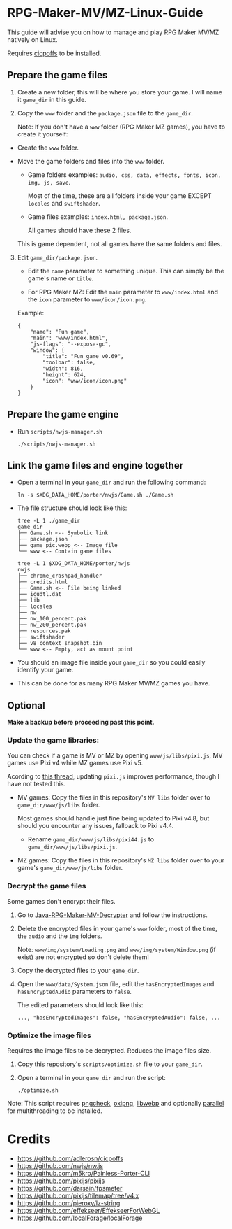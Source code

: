 # RPG-Maker-MV/MZ-Linux-Guide
This guide will advise you on how to manage and play RPG Maker MV/MZ natively on Linux.

Requires [cicpoffs](https://github.com/adlerosn/cicpoffs) to be installed.

## Prepare the game files
1. Create a new folder, this will be where you store your game. I will name it `game_dir` in this guide.

2. Copy the `www` folder and the `package.json` file to the `game_dir`.

    Note: If you don't have a `www` folder (RPG Maker MZ games), you have to create it yourself:

- Create the `www` folder.

- Move the game folders and files into the `www` folder.
    - Game folders examples: `audio, css, data, effects, fonts, icon, img, js, save`.

        Most of the time, these are all folders inside your game EXCEPT `locales` and `swiftshader`. 
    
    - Game files examples: `index.html, package.json`.

        All games should have these 2 files.

    This is game dependent, not all games have the same folders and files.

3. Edit `game_dir/package.json`.
    - Edit the `name` parameter to something unique. This can simply be the game's name or `title`.

    - For RPG Maker MZ: Edit the `main` parameter to `www/index.html` and the `icon` parameter to `www/icon/icon.png`. 
    
    Example:
    ```
    {
        "name": "Fun game",
        "main": "www/index.html",
        "js-flags": "--expose-gc",
        "window": {
            "title": "Fun game v0.69",
            "toolbar": false,
            "width": 816,
            "height": 624,
            "icon": "www/icon/icon.png"
        }
    }
    ```

## Prepare the game engine
- Run `scripts/nwjs-manager.sh`
    ```
    ./scripts/nwjs-manager.sh
    ```

## Link the game files and engine together
- Open a terminal in your `game_dir` and run the following command:
    ```
    ln -s $XDG_DATA_HOME/porter/nwjs/Game.sh ./Game.sh
    ```

- The file structure should look like this:
    ```
    tree -L 1 ./game_dir
    game_dir
    ├── Game.sh <-- Symbolic link
    ├── package.json
    ├── game_pic.webp <-- Image file
    └── www <-- Contain game files

    tree -L 1 $XDG_DATA_HOME/porter/nwjs
    nwjs
    ├── chrome_crashpad_handler
    ├── credits.html
    ├── Game.sh <-- File being linked
    ├── icudtl.dat
    ├── lib
    ├── locales
    ├── nw
    ├── nw_100_percent.pak
    ├── nw_200_percent.pak
    ├── resources.pak
    ├── swiftshader
    ├── v8_context_snapshot.bin
    └── www <-- Empty, act as mount point
    ```

- You should an image file inside your `game_dir` so you could easily identify your game.

- This can be done for as many RPG Maker MV/MZ games you have.

## Optional
**Make a backup before proceeding past this point.**

### Update the game libraries:
You can check if a game is MV or MZ by opening `www/js/libs/pixi.js`, MV games use Pixi v4 while MZ games use Pixi v5.

Acording to [this thread](https://forums.rpgmakerweb.com/index.php?threads/123317), updating `pixi.js` improves performance, though I have not tested this.

- MV games: Copy the files in this repository's `MV libs` folder over to `game_dir/www/js/libs` folder.

    Most games should handle just fine being updated to Pixi v4.8, but should you encounter any issues, fallback to Pixi v4.4.
    - Rename `game_dir/www/js/libs/pixi44.js` to `game_dir/www/js/libs/pixi.js`.

- MZ games: Copy the files in this repository's `MZ libs` folder over to your game's `game_dir/www/js/libs` folder.

### Decrypt the game files
Some games don't encrypt their files.

1. Go to [Java-RPG-Maker-MV-Decrypter](https://gitlab.com/Petschko/Java-RPG-Maker-MV-Decrypter) and follow the instructions.

2. Delete the encrypted files in your game's `www` folder, most of the time, the `audio` and the `img` folders.

    Note: `www/img/system/Loading.png` and `www/img/system/Window.png` (if exist) are not encrypted so don't delete them!

3. Copy the decrypted files to your `game_dir`.

4. Open the `www/data/System.json` file, edit the `hasEncryptedImages` and `hasEncryptedAudio` parameters to `false`.

    The edited parameters should look like this:
    ```
    ..., "hasEncryptedImages": false, "hasEncryptedAudio": false, ...
    ```

### Optimize the image files
Requires the image files to be decrypted. Reduces the image files size.

1. Copy this repository's `scripts/optimize.sh` file to your `game_dir`.

2. Open a terminal in your `game_dir` and run the script:

    ```
    ./optimize.sh
    ```

Note: This script requires [pngcheck](http://www.libpng.org/pub/png/apps/pngcheck.html), [oxipng](https://github.com/shssoichiro/oxipng), [libwebp](https://chromium.googlesource.com/webm/libwebp) and optionally [parallel](https://www.gnu.org/software/parallel) for multithreading to be installed.

# Credits
- https://github.com/adlerosn/cicpoffs
- https://github.com/nwjs/nw.js
- https://github.com/m5kro/Painless-Porter-CLI
- https://github.com/pixijs/pixijs
- https://github.com/darsain/fpsmeter
- https://github.com/pixijs/tilemap/tree/v4.x
- https://github.com/pieroxy/lz-string
- https://github.com/effekseer/EffekseerForWebGL
- https://github.com/localForage/localForage
